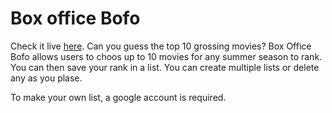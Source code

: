 # Box office Bofo

Check it live [here](https://box-office-boffo.netlify.app). Can you guess the top 10 grossing movies? Box Office Bofo allows users to choos up to 10 movies for any summer season to rank. You can then save your rank in a list. You can create multiple lists or delete any as you plase.

To make your own list, a google account is required. 
